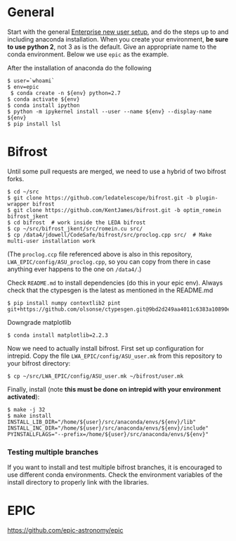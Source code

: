 # General

Start with the general [Enterprise new user setup](https://docs.google.com/document/d/1DOoiYEZd15KMw4KNSIkaGnph2aARI4n77cEuQHiOJqs/edit), and do the steps up to and including anaconda installation. When you create your environment, **be sure to use python 2**, not 3 as is the default. Give an appropriate name to the conda environment. Below we use `epic` as the example.

After the installation of anaconda do the following
```
$ user=`whoami`
$ env=epic
 $ conda create -n ${env} python=2.7
$ conda activate ${env}
$ conda install ipython
$ python -m ipykernel install --user --name ${env} --display-name ${env}
$ pip install lsl
```

# Bifrost
Until some pull requests are merged, we need to use a hybrid of two bifrost forks.
```
$ cd ~/src
$ git clone https://github.com/ledatelescope/bifrost.git -b plugin-wrapper bifrost
$ git clone https://github.com/KentJames/bifrost.git -b optim_romein bifrost_jkent
$ cd bifrost  # work inside the LEDA bifrost
$ cp ~/src/bifrost_jkent/src/romein.cu src/
$ cp /data4/jdowell/CodeSafe/bifrost/src/proclog.cpp src/  # Make multi-user installation work
```
(The `proclog.ccp` file referenced above is also in this repository, `LWA_EPIC/config/ASU_proclog.cpp`, so you can copy from there in case anything ever happens to the one on `/data4/`.)

Check `README.md` to install dependencies (do this in your epic env).
Always check that the ctypesgen is the latest as mentioned in the README.md
```
$ pip install numpy contextlib2 pint git+https://github.com/olsonse/ctypesgen.git@9bd2d249aa4011c6383a10890ec6f203d7b7990f
```

Downgrade matplotlib
```
$ conda install matplotlib=2.2.3
```

Now we need to actually install bifrost. First set up configuration for intrepid. Copy the file `LWA_EPIC/config/ASU_user.mk` from this repository to your bifrost directory:
```
$ cp ~/src/LWA_EPIC/config/ASU_user.mk ~/bifrost/user.mk
```

Finally, install (note **this must be done on intrepid with your environment activated**):
```
$ make -j 32
$ make install INSTALL_LIB_DIR="/home/${user}/src/anaconda/envs/${env}/lib" INSTALL_INC_DIR="/home/${user}/src/anaconda/envs/${env}/include" PYINSTALLFLAGS="--prefix=/home/${user}/src/anaconda/envs/${env}"
```

### Testing multiple branches
If you want to install and test multiple bifrost branches, it is encouraged to use different conda environments. Check the environment variables of the install directory to properly link with the libraries.

# EPIC
https://github.com/epic-astronomy/epic
